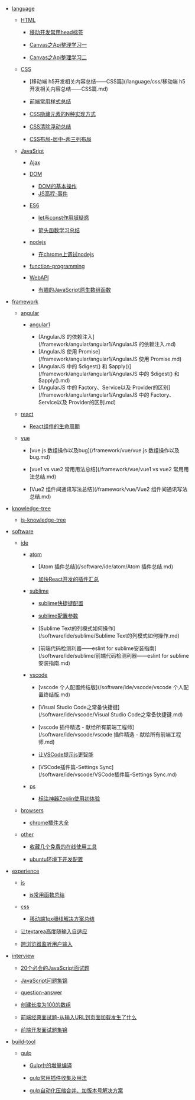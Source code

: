 <!-- - [首页](/) -->

- [language]()

  - [HTML]()

    - [移动开发常用head标签](/language/html/移动开发常用head标签)

    - [Canvas之Api整理学习一](/language/html/Canvas之Api整理学习一.md)

    - [Canvas之Api整理学习二](/language/html/Canvas之Api整理学习二.md)

  - [CSS]()

    - [移动端 h5开发相关内容总结——CSS篇](/language/css/移动端 h5开发相关内容总结——CSS篇.md)

    - [前端常用样式总结](/language/css/前端常用样式总结.md)

    - [CSS隐藏元素的N种实现方式](/language/css/CSS隐藏元素的N种实现方式.md)

    - [CSS清除浮动总结](/language/css/CSS清除浮动总结.md)

    - [CSS布局-居中-两三列布局](/language/css/CSS布局-居中-两三列布局.md)

  - [JavaSript]()

    - [Ajax]()

    - [DOM]()

      - [DOM的基本操作](/language/js/DOM/overview.md)
      - [JS高程-事件](/language/js/DOM/JS高程-事件.md)

    - [ES6]()

      - [let与const作用域疑惑](/language/js/ES6/let与const作用域疑惑.md)

      - [箭头函数学习总结](/language/js/ES6/箭头函数学习总结.md)

    - [nodejs]()

      - [在chrome上调试nodejs](/language/js/nodejs/在chrome上调试nodejs.md)

    - [function-programming]()

    - [WebAPI]()

      - [有趣的JavaScript原生数组函数](/language/js/WebAPI/有趣的JavaScript原生数组函数.md)

- [framework]()

  - [angular]()

    - [angular1]()

      - [AngularJS 的依赖注入](/framework/angular/angular1/AngularJS 的依赖注入.md)
      - [AngularJS 使用 Promise](/framework/angular/angular1/AngularJS 使用 Promise.md)
      - [AngularJS 中的 $digest() 和 $apply()](/framework/angular/angular1/AngularJS 中的 $digest() 和 $apply().md)
      - [AngularJS 中的 Factory、Service以及 Provider的区别](/framework/angular/angular1/AngularJS 中的 Factory、Service以及 Provider的区别.md)

  - [react]()

    - [React组件的生命周期](/framework/react/React组件的生命周期.md)

  - [vue]()

    - [vue.js 数组操作以及bug](/framework/vue/vue.js 数组操作以及bug.md)

    - [vue1 vs vue2 常用用法总结](/framework/vue/vue1 vs vue2 常用用法总结.md)

    - [Vue2 组件间通讯写法总结](/framework/vue/Vue2 组件间通讯写法总结.md)

- [knowledge-tree]()

  - [js-knowledge-tree](/knowledge-tree/js-knowledge-tree/js-knowledge-tree.md)

- [software]()

  - [ide]()

    - [atom]()

      - [Atom 插件总结](/software/ide/atom/Atom 插件总结.md)

      - [加快React开发的插件汇总](/software/ide/atom/加快React开发的插件汇总.md)

    - [sublime]()

      - [sublime快捷键配置](/software/ide/sublime/sublime快捷键配置.md)

      - [sublime配置参数](/software/ide/sublime/sublime配置参数.md)

      - [Sublime Text的列模式如何操作](/software/ide/sublime/Sublime Text的列模式如何操作.md)

      - [前端代码检测利器——eslint for sublime安装指南](/software/ide/sublime/前端代码检测利器——eslint for sublime安装指南.md)

    - [vscode]()

      - [vscode 个人配置终结版](/software/ide/vscode/vscode 个人配置终结版.md)

      - [Visual Studio Code之常备快捷键](/software/ide/vscode/Visual Studio Code之常备快捷键.md)

      - [vscode 插件精选 - 献给所有前端工程师](/software/ide/vscode/vscode 插件精选 - 献给所有前端工程师.md)

      - [让VSCode提示js更智能](/software/ide/vscode/让VSCode提示js更智能.md)

      - [VSCode插件篇-Settings Sync](/software/ide/vscode/VSCode插件篇-Settings Sync.md)

    - [ps]()

      - [标注神器Zeplin使用初体验](/software/ide/ps/标注神器Zeplin使用初体验.md)

  - [browsers]()

    <!--- [chrome]()-->

      - [chrome插件大全](/software/browsers/chrome/chrome插件大全.md)

  - [other]()

      - [收藏几个免费的在线使用工具](/software/other/收藏几个免费的在线使用工具.md)

      - [ubuntu环境下开发配置](/software/other/ubuntu环境下开发配置.md)

- [experience]()

  - [js]()

    - [js常用函数总结](/experience/js/js常用函数总结.md)

  - [css]()
    - [移动端1px细线解决方案总结](移动端1px细线解决方案总结.md)

  - [让textarea高度随输入自适应](/experience/css/experience/让textarea高度随输入自适应.md)

  - [跨浏览器监听用户输入](/experience/跨浏览器监听用户输入.md)

- [interview]()

  - [20个必会的JavaScript面试题](/interview/20个必会的JavaScript面试题.md)

  - [JavaScript问题集锦](/interview/JavaScript问题集锦.md)

  - [question-answer](/interview/question-answer.md)

  - [创建长度为100的数组](/interview/创建长度为100的数组.md)

  - [前端经典面试题-从输入URL到页面加载发生了什么](/interview/前端经典面试题-从输入URL到页面加载发生了什么.md)

  - [前端开发面试题集锦](/interview/前端开发面试题集锦.md)

- [build-tool]()

  - [gulp]()

    - [Gulp中的增量编译](/build-tool/gulp/Gulp中的增量编译.md)

    - [gulp常用插件收集及用法](/build-tool/gulp/gulp常用插件收集及用法.md)

    - [gulp自动化压缩合并、加版本号解决方案](/build-tool/gulp/gulp自动化压缩合并、加版本号解决方案.md)
